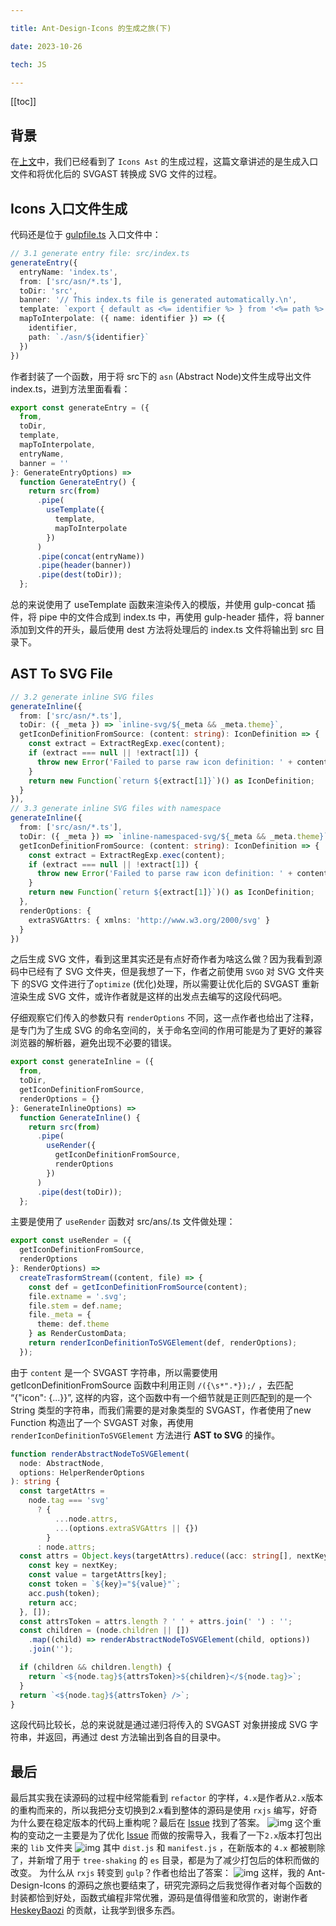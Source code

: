 ```yaml
---

title: Ant-Design-Icons 的生成之旅(下)

date: 2023-10-26

tech: JS

---
```


[[toc]]

## 背景

在[上文](https://kanmalu.com/blog/ant-design-icons-part-one/)中，我们已经看到了 `Icons Ast` 的生成过程，这篇文章讲述的是生成入口文件和将优化后的 SVGAST 转换成 SVG 文件的过程。

## Icons 入口文件生成
代码还是位于 [gulpfile.ts](https://github.com/ant-design/ant-design-icons/blob/master/packages/icons-svg/gulpfile.ts) 入口文件中：

```ts
// 3.1 generate entry file: src/index.ts
generateEntry({
  entryName: 'index.ts',
  from: ['src/asn/*.ts'],
  toDir: 'src',
  banner: '// This index.ts file is generated automatically.\n',
  template: `export { default as <%= identifier %> } from '<%= path %>';`,
  mapToInterpolate: ({ name: identifier }) => ({
    identifier,
    path: `./asn/${identifier}`
  })
})
```

作者封装了一个函数，用于将 src下的 `asn` (Abstract Node)文件生成导出文件 index.ts，进到方法里面看看：

```ts
export const generateEntry = ({
  from,
  toDir,
  template,
  mapToInterpolate,
  entryName,
  banner = ''
}: GenerateEntryOptions) =>
  function GenerateEntry() {
    return src(from)
      .pipe(
        useTemplate({
          template,
          mapToInterpolate
        })
      )
      .pipe(concat(entryName))
      .pipe(header(banner))
      .pipe(dest(toDir));
  };
```
总的来说使用了 useTemplate 函数来渲染传入的模版，并使用 gulp-concat 插件，将 pipe 中的文件合成到 index.ts 中，再使用 gulp-header 插件，将 banner 添加到文件的开头，最后使用 dest 方法将处理后的 index.ts 文件将输出到 src 目录下。

## AST To SVG File

```ts
// 3.2 generate inline SVG files
generateInline({
  from: ['src/asn/*.ts'],
  toDir: ({ _meta }) => `inline-svg/${_meta && _meta.theme}`,
  getIconDefinitionFromSource: (content: string): IconDefinition => {
    const extract = ExtractRegExp.exec(content);
    if (extract === null || !extract[1]) {
      throw new Error('Failed to parse raw icon definition: ' + content);
    }
    return new Function(`return ${extract[1]}`)() as IconDefinition;
  }
}),
// 3.3 generate inline SVG files with namespace
generateInline({
  from: ['src/asn/*.ts'],
  toDir: ({ _meta }) => `inline-namespaced-svg/${_meta && _meta.theme}`,
  getIconDefinitionFromSource: (content: string): IconDefinition => {
    const extract = ExtractRegExp.exec(content);
    if (extract === null || !extract[1]) {
      throw new Error('Failed to parse raw icon definition: ' + content);
    }
    return new Function(`return ${extract[1]}`)() as IconDefinition;
  },
  renderOptions: {
    extraSVGAttrs: { xmlns: 'http://www.w3.org/2000/svg' }
  }
})
```

之后生成 SVG 文件，看到这里其实还是有点好奇作者为啥这么做？因为我看到源码中已经有了 SVG 文件夹，但是我想了一下，作者之前使用 `SVGO` 对 SVG 文件夹下 的SVG 文件进行了`optimize` (优化)处理，所以需要让优化后的 SVGAST 重新渲染生成 SVG 文件，或许作者就是这样的出发点去编写的这段代码吧。

仔细观察它们传入的参数只有 `renderOptions` 不同，这一点作者也给出了注释，是专门为了生成 SVG 的命名空间的，关于命名空间的作用可能是为了更好的兼容浏览器的解析器，避免出现不必要的错误。

```ts
export const generateInline = ({
  from,
  toDir,
  getIconDefinitionFromSource,
  renderOptions = {}
}: GenerateInlineOptions) =>
  function GenerateInline() {
    return src(from)
      .pipe(
        useRender({
          getIconDefinitionFromSource,
          renderOptions
        })
      )
      .pipe(dest(toDir));
  };
```

主要是使用了 `useRender` 函数对 src/ans/.ts 文件做处理：

```ts
export const useRender = ({
  getIconDefinitionFromSource,
  renderOptions
}: RenderOptions) =>
  createTrasformStream((content, file) => {
    const def = getIconDefinitionFromSource(content);
    file.extname = '.svg';
    file.stem = def.name;
    file._meta = {
      theme: def.theme
    } as RenderCustomData;
    return renderIconDefinitionToSVGElement(def, renderOptions);
  });
```
由于 `content` 是一个 SVGAST 字符串，所以需要使用 getIconDefinitionFromSource 函数中利用正则 `/({\s*".*});/` ，去匹配 “{"icon": {...}}”, 这样的内容，这个函数中有一个细节就是正则匹配到的是一个 String 类型的字符串，而我们需要的是对象类型的 SVGAST，作者使用了new Function 构造出了一个 SVGAST 对象，再使用 `renderIconDefinitionToSVGElement` 方法进行 **AST to SVG** 的操作。

```ts
function renderAbstractNodeToSVGElement(
  node: AbstractNode,
  options: HelperRenderOptions
): string {
  const targetAttrs =
    node.tag === 'svg'
      ? {
          ...node.attrs,
          ...(options.extraSVGAttrs || {})
        }
      : node.attrs;
  const attrs = Object.keys(targetAttrs).reduce((acc: string[], nextKey) => {
    const key = nextKey;
    const value = targetAttrs[key];
    const token = `${key}="${value}"`;
    acc.push(token);
    return acc;
  }, []);
  const attrsToken = attrs.length ? ' ' + attrs.join(' ') : '';
  const children = (node.children || [])
    .map((child) => renderAbstractNodeToSVGElement(child, options))
    .join('');

  if (children && children.length) {
    return `<${node.tag}${attrsToken}>${children}</${node.tag}>`;
  }
  return `<${node.tag}${attrsToken} />`;
}
```

这段代码比较长，总的来说就是通过递归将传入的 SVGAST 对象拼接成 SVG 字符串，并返回，再通过 dest 方法输出到各自的目录中。

## 最后
最后其实我在读源码的过程中经常能看到 `refactor` 的字样，`4.x`是作者从`2.x`版本的重构而来的，所以我把分支切换到2.x看到整体的源码是使用 `rxjs` 编写，好奇为什么要在稳定版本的代码上重构呢？最后在 [Issue](https://github.com/ant-design/ant-design-icons/issues/104) 找到了答案。
![img](/img/icons1.png)
这个重构的变动之一主要是为了优化 [Issue](https://github.com/vueComponent/ant-design-vue/issues/1109) 而做的按需导入，我看了一下`2.x`版本打包出来的 `lib` 文件夹
![img](/img/icons2.png)
其中 `dist.js` 和 `manifest.js` ，在新版本的 `4.x` 都被剔除了，并新增了用于 `tree-shaking` 的 `es` 目录，都是为了减少打包后的体积而做的改变。
为什么从 `rxjs` 转变到 `gulp`？作者也给出了答案：
![img](/img/icons3.png)
这样，我的 Ant-Design-Icons 的源码之旅也要结束了，研究完源码之后我觉得作者对每个函数的封装都恰到好处，函数式编程非常优雅，源码是值得借鉴和欣赏的，谢谢作者 [HeskeyBaozi](https://github.com/HeskeyBaozi) 的贡献，让我学到很多东西。
